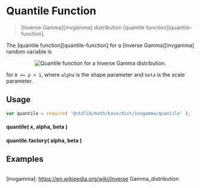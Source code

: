 Quantile Function
===
> [Inverse Gamma][invgamma] distribution [quantile function][quantile-function].

<!-- <intro> -->

The [quantile function][quantile-function] for a [Inverse Gamma][invgamma] random variable is

<!-- <equation class="equation" label="eq:" align="center" raw="" alt=""> -->
<div class="equation" align="center" data-raw-text="Q(p;\alpha,\beta) = \frac{\beta \Gamma(\alpha)}{\Gamma(\alpha, p)}" data-equation="eq:quantile_function">
	<img src="https://cdn.rawgit.com/distributions-io/invgamma-quantile/d8029b9d298288e62d86b36de22917863958d382/docs/img/eqn.svg" alt="Quantile function for a Inverse Gamma distribution.">
	<br>
</div>

for `0 <= p < 1`, where `alpha` is the shape parameter and `beta` is the scale parameter.

<!-- </intro> -->

<!-- <usage> -->

## Usage
``` javascript
var quantile = require( '@stdlib/math/base/dist/invgamma/quantile' );
```

#### quantile( x, alpha, beta )
#### quantile.factory( alpha, beta )
<!-- </usage> -->

<!-- <examples> -->
## Examples

``` javascript
```
<!-- </examples> -->


<!-- <links> -->

[invgamma]: https://en.wikipedia.org/wiki/Inverse Gamma_distribution

<!-- </links> -->